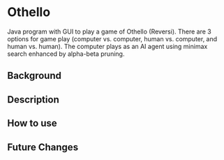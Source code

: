 # Othello

Java program with GUI to play a game of Othello (Reversi). There are 3 options for game play (computer vs. computer, human vs. computer, and human vs. human). The computer plays as an AI agent using minimax search enhanced by alpha-beta pruning.

## Background <br>

## Description

## How to use

## Future Changes
